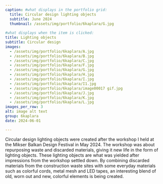 ```yaml
---
caption: #what displays in the portfolio grid:
  title: Circular design lighting objects
  subtitle: June 2024
  thumbnail: /assets/img/portfolio/6kaplara/G.jpg
  
#what displays when the item is clicked:
title: Lighting objects
subtitle: Circular design
images: 
  - /assets/img/portfolio/6kaplara/A.jpg
  - /assets/img/portfolio/6kaplara/B.jpg
  - /assets/img/portfolio/6kaplara/C.jpg
  - /assets/img/portfolio/6kaplara/F.jpg
  - /assets/img/portfolio/6kaplara/G.jpg
  - /assets/img/portfolio/6kaplara/H.jpg
  - /assets/img/portfolio/6kaplara/I.jpg
  - /assets/img/portfolio/6kaplara/I1.jpg
  - /assets/img/portfolio/6kaplara/image00017 gif.jpg
  - /assets/img/portfolio/6kaplara/J.jpg
  - /assets/img/portfolio/6kaplara/K.jpg
  - /assets/img/portfolio/6kaplara/L.jpg
images_per_row: 3
alt: image alt text
group: 6kaplara
date: 2024-06-01

---
```

Circular design lighting objects were created after the workshop I held at the Mikser Balkan Design Festival in May 2024. The workshop was about repurposing waste and discarded materials, giving it new life in the form of lighting objects. These lighting objects are what was yielded after impressions from the workshop settled down. By combining discarded materials from the construction waste sites with some everyday materials such as colorful cords, metal mesh and LED tapes, an interesting blend of old, worn out and new, colorful elements is being created.
